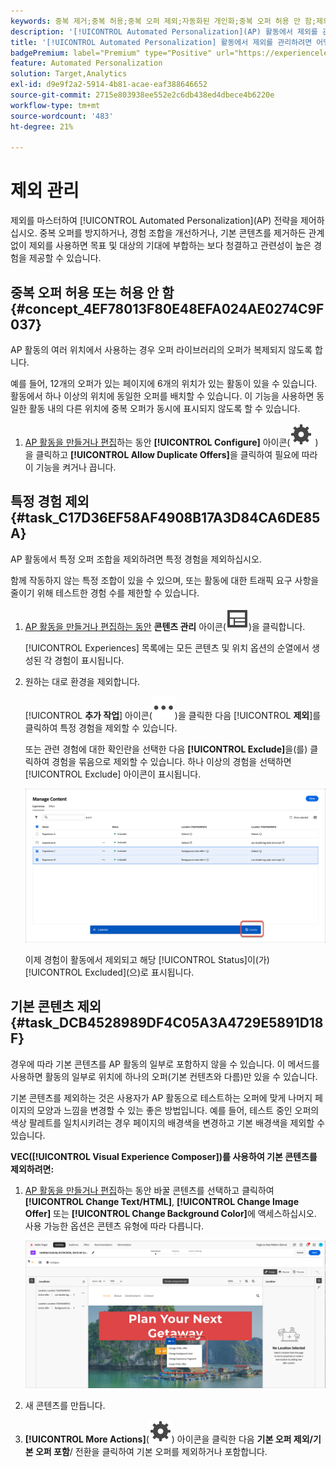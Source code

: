 ```yaml
---
keywords: 중복 제거;중복 허용;중복 오퍼 제외;자동화된 개인화;중복 오퍼 허용 안 함;제외;기본 컨텐츠;
description: '[!UICONTROL Automated Personalization]​(AP) 활동에서 제외를 관리합니다.'
title: '[!UICONTROL Automated Personalization] 활동에서 제외를 관리하려면 어떻게 합니까?'
badgePremium: label="Premium" type="Positive" url="https://experienceleague.adobe.com/docs/target/using/introduction/intro.html?lang=ko#premium newtab=true" tooltip="Target Premium에 포함된 내용을 확인합니다."
feature: Automated Personalization
solution: Target,Analytics
exl-id: d9e9f2a2-5914-4b81-acae-eaf388646652
source-git-commit: 2715e803938ee552e2c6db438ed4dbece4b6220e
workflow-type: tm+mt
source-wordcount: '483'
ht-degree: 21%

---
```


# 제외 관리

제외를 마스터하여 [!UICONTROL Automated Personalization]&#x200B;(AP) 전략을 제어하십시오. 중복 오퍼를 방지하거나, 경험 조합을 개선하거나, 기본 콘텐츠를 제거하든 관계없이 제외를 사용하면 목표 및 대상의 기대에 부합하는 보다 청결하고 관련성이 높은 경험을 제공할 수 있습니다.

## 중복 오퍼 허용 또는 허용 안 함 {#concept_4EF78013F80E48EFA024AE0274C9F037}

AP 활동의 여러 위치에서 사용하는 경우 오퍼 라이브러리의 오퍼가 복제되지 않도록 합니다.

예를 들어, 12개의 오퍼가 있는 페이지에 6개의 위치가 있는 활동이 있을 수 있습니다. 활동에서 하나 이상의 위치에 동일한 오퍼를 배치할 수 있습니다. 이 기능을 사용하면 동일한 활동 내의 다른 위치에 중복 오퍼가 동시에 표시되지 않도록 할 수 있습니다.

1. [AP 활동을 만들거나 편집](/help/main/c-activities/t-automated-personalization/create-ap-activity.md)하는 동안 **[!UICONTROL Configure]** 아이콘(![구성 아이콘](/help/main/assets/icons/Setting.svg) )을 클릭하고 **[!UICONTROL Allow Duplicate Offers]**&#x200B;을 클릭하여 필요에 따라 이 기능을 켜거나 끕니다.

## 특정 경험 제외 {#task_C17D36EF58AF4908B17A3D84CA6DE85A}

AP 활동에서 특정 오퍼 조합을 제외하려면 특정 경험을 제외하십시오.

함께 작동하지 않는 특정 조합이 있을 수 있으며, 또는 활동에 대한 트래픽 요구 사항을 줄이기 위해 테스트한 경험 수를 제한할 수 있습니다.

1. [AP 활동을 만들거나 편집하는 동안](/help/main/c-activities/t-automated-personalization/create-ap-activity.md) **콘텐츠 관리** 아이콘(![콘텐츠 관리 아이콘](/help/main/assets/icons/Experience.svg))을 클릭합니다.

   [!UICONTROL Experiences] 목록에는 모든 콘텐츠 및 위치 옵션의 순열에서 생성된 각 경험이 표시됩니다.

1. 원하는 대로 환경을 제외합니다.

   [!UICONTROL **추가 작업**] 아이콘(![추가 작업 아이콘](/help/main/assets/icons/MoreSmall.svg))을 클릭한 다음 [!UICONTROL **제외**]&#x200B;를 클릭하여 특정 경험을 제외할 수 있습니다.

   또는 관련 경험에 대한 확인란을 선택한 다음 **[!UICONTROL Exclude]**&#x200B;을(를) 클릭하여 경험을 묶음으로 제외할 수 있습니다. 하나 이상의 경험을 선택하면 [!UICONTROL Exclude] 아이콘이 표시됩니다.

   ![경험을 일괄 제외](/help/main/c-activities/t-automated-personalization/assets/exclude1.png)

   이제 경험이 활동에서 제외되고 해당 [!UICONTROL Status]이(가) [!UICONTROL Excluded]&#x200B;(으)로 표시됩니다.

## 기본 콘텐츠 제외 {#task_DCB4528989DF4C05A3A4729E5891D18F}

경우에 따라 기본 콘텐츠를 AP 활동의 일부로 포함하지 않을 수 있습니다. 이 메서드를 사용하면 활동의 일부로 위치에 하나의 오퍼(기본 컨텐츠와 다름)만 있을 수 있습니다.

기본 콘텐츠를 제외하는 것은 사용자가 AP 활동으로 테스트하는 오퍼에 맞게 나머지 페이지의 모양과 느낌을 변경할 수 있는 좋은 방법입니다. 예를 들어, 테스트 중인 오퍼의 색상 팔레트를 일치시키려는 경우 페이지의 배경색을 변경하고 기본 배경색을 제외할 수 있습니다.

**VEC([!UICONTROL Visual Experience Composer])를 사용하여 기본 콘텐츠를 제외하려면:**

1. [AP 활동을 만들거나 편집](/help/main/c-activities/t-automated-personalization/create-ap-activity.md)하는 동안 바꿀 콘텐츠를 선택하고 클릭하여 **[!UICONTROL Change Text/HTML]**, **[!UICONTROL Change Image Offer]** 또는 **[!UICONTROL Change Background Color]**&#x200B;에 액세스하십시오. 사용 가능한 옵션은 콘텐츠 유형에 따라 다릅니다.

   ![옵션 변경](/help/main/c-activities/t-automated-personalization/assets/options.png)
1. 새 콘텐츠를 만듭니다.

1. **[!UICONTROL More Actions]**(![추가 작업 아이콘](/help/main/assets/icons/Setting.svg)) 아이콘을 클릭한 다음 **기본 오퍼 제외/기본 오퍼 포함**/ 전환을 클릭하여 기본 오퍼를 제외하거나 포함합니다.

   <!-- Depending on the content or offer type, the [!UICONTROL Include] checkbox is in a slightly different place. 

   For Text/HTML content: 

   ![Include checkbox in Edit Text/HTML dialog box](/help/main/c-activities/t-automated-personalization/assets/exclude_content_vec_1a.png)

   For Image/Video content: 

   ![Include checkbox in Select Content dialog box](/help/main/c-activities/t-automated-personalization/assets/exclude_content_vec_2a.png)

   For background color: 

   ![Include checkbox in Edit Background Color dialog box](/help/main/c-activities/t-automated-personalization/assets/exclude_content_vec_3a.png)-->

<!-- 1. Click **[!UICONTROL Save]**.

   You can see the experiences created from the offers you specified under [!UICONTROL Manage Content]. You notice that no experiences are created in [!UICONTROL Manage Content] using the default offer you excluded. 

   ![exclude_content_vec_4 image](assets/exclude_content_vec_4.png)

**To exclude default content using the [!UICONTROL Form-Based Experience Composer]:** 

1. While creating or editing an AP activity, click **[!UICONTROL Change Text/HTML]** or **[!UICONTROL Change Image Offer]** under **[!UICONTROL Content]**. 
1. In the dialog box, create your new content and uncheck **[!UICONTROL Include]** to the right of the default content (or uncheck the Default Image/Video in the [!UICONTROL Select Content] screen). 

   Depending on the content or offer type, the [!UICONTROL Include] checkbox is in a slightly different place. 

   For Text/HTML content: 

   ![exclude_content_form_1 image](assets/exclude_content_form_1.png)

   For Image/Video content: 

   ![exclude_content_form_2 image](assets/exclude_content_form_2.png)

1. Click **[!UICONTROL Save]**. 

   You can see the experiences created from the offers you specified under [!UICONTROL Manage Content]. You notice that no experiences are created in [!UICONTROL Manage Content] using the default offer you excluded. 

   ![exclude_content_form_3 image](assets/exclude_content_form_3.png)-->
